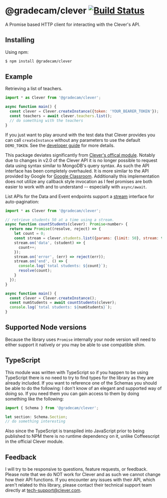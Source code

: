 # @gradecam/clever [![Build Status](https://travis-ci.org/gradecam/clever.svg?branch=master)](https://travis-ci.org/gradecam/clever)

A Promise based HTTP client for interacting with the Clever's API.

## Installing

Using npm:

```bash
$ npm install @gradecam/clever
```

## Example

Retrieving a list of teachers.

```js
import * as Clever from '@gradecam/clever';

async function main() {
  const clever = Clever.createInstance({token: 'YOUR_BEARER_TOKEN'});
  const teachers = await clever.teachers.list();
  // do something with the teachers
}
```

If you just want to play around with the test data that Clever provides you
can call `createInstance` without any parameters to use the default `DEMO_TOKEN`.
See the [developer guide](https://dev.clever.com/) for more details.

This package deviates significantly from
[Clever's offical module](https://github.com/Clever/clever-js).
Notably due to changes in v2.0 of the Clever API it is no longer possible to request
data using syntax similar to MongoDB's query syntax. As such the API interface has
been completely overhauled. It is more similar to the API provided by Google for
[Google Classroom](https://developers.google.com/classroom/quickstart/nodejs).
Additionally this implementation does not utilize any callback style invocation
as I feel promises are both easier to work with and to understand -- especially with `async/await`.

List APIs for the Data and Event endpoints support a [stream](https://nodejs.org/api/stream.html)
interface for auto-pagination:

```js
import * as Clever from '@gradecam/clever';

// retrieve students 50 at a time using a stream.
async function countStudents(clever): Promise<number> {
  return new Promise((resolve, reject) => {
    let count = 0;
    const stream = clever.students.list({params: {limit: 50}, stream: true});
    stream.on('data', (student) => {
      count++;
    });
    stream.on('error', (err) => reject(err));
    stream.on('end', () => {
      console.log(`total students: ${count}`);
      resolve(count);
    }
  });
}

async function main() {
  const clever = Clever.createInstance();
  const numStudents = await countStudents(clever);
  console.log(`total students: ${numStudents}`);
}
```

## Supported Node versions

Because the library uses `Promise` internally your node version will need to
either support it natively or you may be able to use compatible shim.

## TypeScript

This module was written with TypeScript so if you happen to be using TypeScript
there is no need to try to find types for the library as they are already included.
If you want to reference one of the Schemas you should be able to do the following:
I don't know of an elegant and supported way of doing so. If you need them you can
gain access to them by doing something like the following:

```ts
import { Schema } from '@gradecam/clever';

let section: Schema.Section;
// do something interesting
```

Also since the TypeScript is transpiled into JavaScript prior to being published
to NPM there is no runtime dependency on it, unlike Coffeescript in the official
Clever module.

## Feedback

I will try to be responsive to questions, feature requests, or feedback. Please
note that we do NOT work for Clever and as such we cannot change how their API
functions. If you encounter any issues with their API, which aren't related to
this library, please contact their technical support team directly at
[tech-support@clever.com](mailto:tech-support@clever.com).
